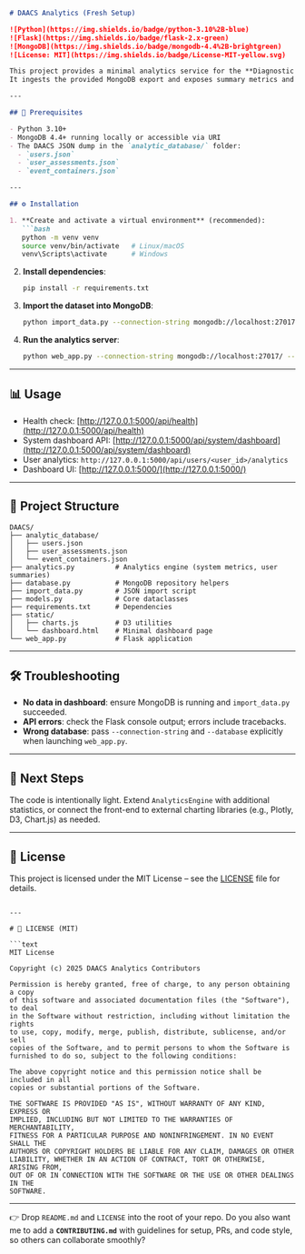 ````markdown
# DAACS Analytics (Fresh Setup)

![Python](https://img.shields.io/badge/python-3.10%2B-blue)
![Flask](https://img.shields.io/badge/flask-2.x-green)
![MongoDB](https://img.shields.io/badge/mongodb-4.4%2B-brightgreen)
![License: MIT](https://img.shields.io/badge/License-MIT-yellow.svg)

This project provides a minimal analytics service for the **Diagnostic Assessment and Achievement of College Skills (DAACS)** dataset.  
It ingests the provided MongoDB export and exposes summary metrics and visualisations via a Flask API and a single-page dashboard.

---

## 🚀 Prerequisites

- Python 3.10+
- MongoDB 4.4+ running locally or accessible via URI
- The DAACS JSON dump in the `analytic_database/` folder:
  - `users.json`
  - `user_assessments.json`
  - `event_containers.json`

---

## ⚙️ Installation

1. **Create and activate a virtual environment** (recommended):
   ```bash
   python -m venv venv
   source venv/bin/activate   # Linux/macOS
   venv\Scripts\activate      # Windows
````

2. **Install dependencies**:

   ```bash
   pip install -r requirements.txt
   ```

3. **Import the dataset into MongoDB**:

   ```bash
   python import_data.py --connection-string mongodb://localhost:27017/ --database daacs_analytics
   ```

4. **Run the analytics server**:

   ```bash
   python web_app.py --connection-string mongodb://localhost:27017/ --database daacs_analytics
   ```

---

## 📊 Usage

* Health check: [http://127.0.0.1:5000/api/health](http://127.0.0.1:5000/api/health)
* System dashboard API: [http://127.0.0.1:5000/api/system/dashboard](http://127.0.0.1:5000/api/system/dashboard)
* User analytics: `http://127.0.0.1:5000/api/users/<user_id>/analytics`
* Dashboard UI: [http://127.0.0.1:5000/](http://127.0.0.1:5000/)

---

## 📂 Project Structure

```
DAACS/
├── analytic_database/
│   ├── users.json
│   ├── user_assessments.json
│   └── event_containers.json
├── analytics.py          # Analytics engine (system metrics, user summaries)
├── database.py           # MongoDB repository helpers
├── import_data.py        # JSON import script
├── models.py             # Core dataclasses
├── requirements.txt      # Dependencies
├── static/
│   ├── charts.js         # D3 utilities
│   └── dashboard.html    # Minimal dashboard page
└── web_app.py            # Flask application
```

---

## 🛠 Troubleshooting

* **No data in dashboard**: ensure MongoDB is running and `import_data.py` succeeded.
* **API errors**: check the Flask console output; errors include tracebacks.
* **Wrong database**: pass `--connection-string` and `--database` explicitly when launching `web_app.py`.

---

## 🔮 Next Steps

The code is intentionally light.
Extend `AnalyticsEngine` with additional statistics, or connect the front-end to external charting libraries (e.g., Plotly, D3, Chart.js) as needed.

---

## 📜 License

This project is licensed under the MIT License – see the [LICENSE](LICENSE) file for details.

````

---

# 📄 LICENSE (MIT)

```text
MIT License

Copyright (c) 2025 DAACS Analytics Contributors

Permission is hereby granted, free of charge, to any person obtaining a copy
of this software and associated documentation files (the "Software"), to deal
in the Software without restriction, including without limitation the rights
to use, copy, modify, merge, publish, distribute, sublicense, and/or sell
copies of the Software, and to permit persons to whom the Software is
furnished to do so, subject to the following conditions:

The above copyright notice and this permission notice shall be included in all
copies or substantial portions of the Software.

THE SOFTWARE IS PROVIDED "AS IS", WITHOUT WARRANTY OF ANY KIND, EXPRESS OR
IMPLIED, INCLUDING BUT NOT LIMITED TO THE WARRANTIES OF MERCHANTABILITY,
FITNESS FOR A PARTICULAR PURPOSE AND NONINFRINGEMENT. IN NO EVENT SHALL THE
AUTHORS OR COPYRIGHT HOLDERS BE LIABLE FOR ANY CLAIM, DAMAGES OR OTHER
LIABILITY, WHETHER IN AN ACTION OF CONTRACT, TORT OR OTHERWISE, ARISING FROM,
OUT OF OR IN CONNECTION WITH THE SOFTWARE OR THE USE OR OTHER DEALINGS IN THE
SOFTWARE.
````

---

👉 Drop `README.md` and `LICENSE` into the root of your repo.
Do you also want me to add a **`CONTRIBUTING.md`** with guidelines for setup, PRs, and code style, so others can collaborate smoothly?


